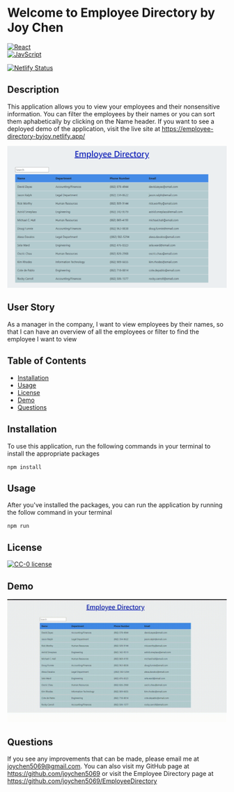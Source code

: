 # Welcome to Employee Directory by Joy Chen

[![React](https://img.shields.io/badge/Made%20With-React-orange.svg)](https://shields.io/)  
[![JavScript](https://img.shields.io/badge/Made%20With-JavaScript-blue.svg)](https://shields.io/) 

[![Netlify Status](https://api.netlify.com/api/v1/badges/7d068fbf-dd30-4b5d-a714-88f5165e63f7/deploy-status)](https://app.netlify.com/sites/employee-directory-byjoy/deploys) 
  
## Description
  
This application allows you to view your employees and their nonsensitive information. You can filter the employees by their names or you can sort them aphabetically by clicking on the Name header.
If you want to see a deployed demo of the application, visit the live site at https://employee-directory-byjoy.netlify.app/

<div align="center"><img src="public/assets/main.png" width="800" alt="main"></div>

## User Story

As a manager in the company, I want to view employees by their names, so that I can have an overview of all the employees or filter to find the employee I want to view

  
## Table of Contents
* [Installation](#installation)
* [Usage](#usage)
* [License](#license)
* [Demo](#demo)
* [Questions](#questions)

  
## Installation

To use this application, run the following commands in your terminal to install the appropriate packages

    npm install

## Usage 

After you've installed the packages, you can run the application by running the follow command in your terminal

    npm run



## License
[![CC-0 license](https://img.shields.io/badge/License-CC--0-blue.svg)](https://creativecommons.org/licenses/by-nd/4.0) 


## Demo
<div align="center"><img src="public/assets/demo.gif" width="800" alt="demo"></div>

## Questions
  
If you see any improvements that can be made, please email me at joychen5069@gmail.com. You can also visit my GitHub page at https://github.com/joychen5069 or visit the Employee Directory page at https://github.com/joychen5069/EmployeeDirectory

  